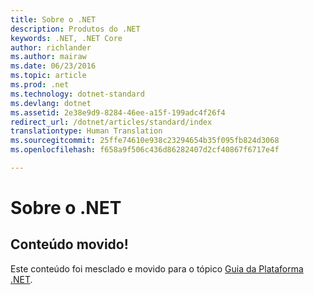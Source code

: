 ```yaml
---
title: Sobre o .NET
description: Produtos do .NET
keywords: .NET, .NET Core
author: richlander
ms.author: mairaw
ms.date: 06/23/2016
ms.topic: article
ms.prod: .net
ms.technology: dotnet-standard
ms.devlang: dotnet
ms.assetid: 2e38e9d9-8284-46ee-a15f-199adc4f26f4
redirect_url: /dotnet/articles/standard/index
translationtype: Human Translation
ms.sourcegitcommit: 25ffe74610e938c23294654b35f095fb824d3068
ms.openlocfilehash: f658a9f506c436d86282407d2cf40867f6717e4f

---
```


# <a name="aboutnet"></a>Sobre o .NET

## <a name="content-moved"></a>Conteúdo movido!
Este conteúdo foi mesclado e movido para o tópico [Guia da Plataforma .NET](index.md). 


<!--HONumber=Nov16_HO3-->


